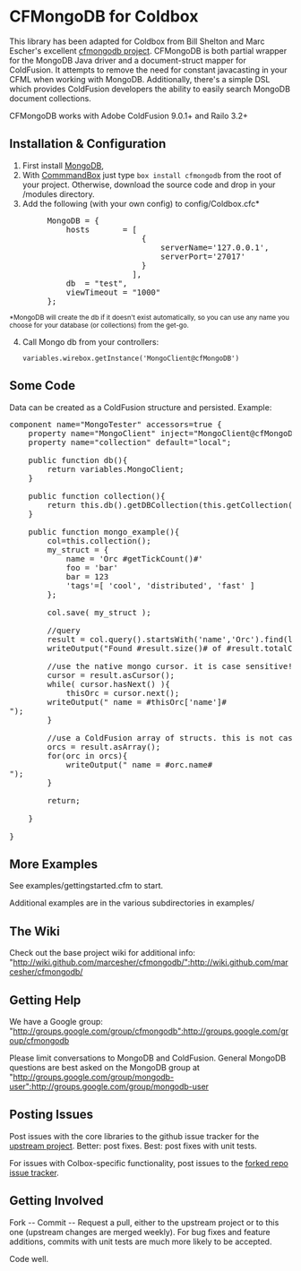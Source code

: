 CFMongoDB for Coldbox
=====================

This library has been adapted for Coldbox from Bill Shelton and Marc Escher's excellent [cfmongodb project](https://github.com/marcesher/cfmongodb). CFMongoDB is both partial wrapper for the MongoDB Java driver and a document-struct mapper for ColdFusion. It attempts to remove the need for constant javacasting in your CFML when working with MongoDB. Additionally, there's a simple DSL which provides ColdFusion developers the ability to easily search MongoDB document collections.

CFMongoDB works with Adobe ColdFusion 9.0.1+ and Railo 3.2+

Installation &amp; Configuration
--------------------------------

1. First install [MongoDB](http://docs.mongodb.org/manual/installation/),
2. With [CommmandBox](http://www.ortussolutions.com/products/commandbox) just type `box install cfmongodb` from the root of your project.  Otherwise, download the source code and drop in your /modules directory.
3. Add the following (with your own config) to config/Coldbox.cfc*
	
<pre>
		MongoDB = {
			hosts		= [
							{
								serverName='127.0.0.1',
								serverPort='27017'
							}
						  ],
			db 	= "test",
			viewTimeout	= "1000"
		};
</pre>

<small>*MongoDB will create the db if it doesn't exist automatically, so you can use any name you choose for your database (or collections) from the get-go.</small>

4.  Call Mongo db from your controllers:

		variables.wirebox.getInstance('MongoClient@cfMongoDB')
		
		



Some Code
---------

Data can be created as a ColdFusion structure and persisted. Example:

<pre>
component name="MongoTester" accessors=true {
	property name="MongoClient" inject="MongoClient@cfMongoDB" setter=false;
	property name="collection" default="local";
	
	public function db(){
		return variables.MongoClient;
	}
	
	public function collection(){
		return this.db().getDBCollection(this.getCollection());
	}
	
	public function mongo_example(){
		col=this.collection();
		my_struct = {
  			name = 'Orc #getTickCount()#'
  			foo = 'bar'
  			bar = 123
  			'tags'=[ 'cool', 'distributed', 'fast' ]
		};

		col.save( my_struct );

		//query
		result = col.query().startsWith('name','Orc').find(limit=20);
		writeOutput("Found #result.size()# of #result.totalCount()# Orcs");

		//use the native mongo cursor. it is case sensitive!
		cursor = result.asCursor();
		while( cursor.hasNext() ){
  			thisOrc = cursor.next();
  		writeOutput(" name = #thisOrc['name']# <br>");
		}

		//use a ColdFusion array of structs. this is not case sensitive
		orcs = result.asArray();
		for(orc in orcs){
  			writeOutput(" name = #orc.name# <br>");
		}		
		
		return;
	
	}

}
</pre>

More Examples
-------------

See examples/gettingstarted.cfm to start.

Additional examples are in the various subdirectories in examples/

The Wiki
--------

Check out the base project wiki for additional info: "http://wiki.github.com/marcesher/cfmongodb/":http://wiki.github.com/marcesher/cfmongodb/

Getting Help
------------

We have a Google group: "http://groups.google.com/group/cfmongodb":http://groups.google.com/group/cfmongodb

Please limit conversations to MongoDB and ColdFusion. General MongoDB questions are best asked on the MongoDB group at "http://groups.google.com/group/mongodb-user":http://groups.google.com/group/mongodb-user

Posting Issues
--------------

Post issues with the core libraries to the github issue tracker for the [upstream project](https://github.com/marcesher/cfmongodb). Better: post fixes. Best: post fixes with unit tests. 

For issues with Colbox-specific functionality, post issues to the [forked repo issue tracker](https://github.com/jclausen/cfmongodb).

Getting Involved
----------------

Fork -- Commit -- Request a pull, either to the upstream project or to this one (upstream changes are merged weekly). For bug fixes and feature additions, commits with unit tests are much more likely to be accepted.

Code well.

